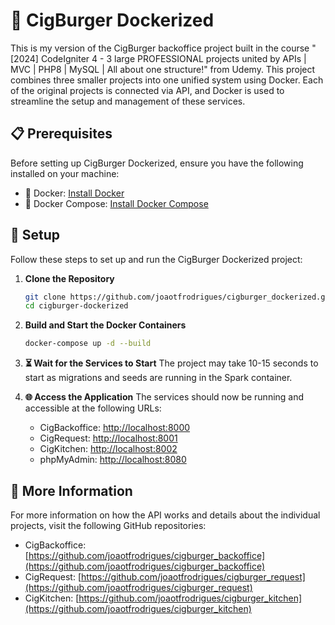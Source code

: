 # 🍔 CigBurger Dockerized

This is my version of the CigBurger backoffice project built in the course "[2024] CodeIgniter 4 - 3 large PROFESSIONAL projects united by APIs | MVC | PHP8 | MySQL | All about one structure!" from Udemy. This project combines three smaller projects into one unified system using Docker. Each of the original projects is connected via API, and Docker is used to streamline the setup and management of these services.

## 📋 Prerequisites

Before setting up CigBurger Dockerized, ensure you have the following installed on your machine:

- 🐳 Docker: [Install Docker](https://docs.docker.com/get-docker/)
- 🐙 Docker Compose: [Install Docker Compose](https://docs.docker.com/compose/install/)

## 🚀 Setup

Follow these steps to set up and run the CigBurger Dockerized project:

1. **Clone the Repository**
   ```bash
   git clone https://github.com/joaotfrodrigues/cigburger_dockerized.git
   cd cigburger-dockerized
   ```

2. **Build and Start the Docker Containers**
   ```bash
   docker-compose up -d --build
   ```

3. **⏳ Wait for the Services to Start**
   The project may take 10-15 seconds to start as migrations and seeds are running in the Spark container.

4. **🌐 Access the Application**
   The services should now be running and accessible at the following URLs:
   - CigBackoffice: [http://localhost:8000](http://localhost:8000)
   - CigRequest: [http://localhost:8001](http://localhost:8001)
   - CigKitchen: [http://localhost:8002](http://localhost:8002)
   - phpMyAdmin: [http://localhost:8080](http://localhost:8080)

## 🔗 More Information

For more information on how the API works and details about the individual projects, visit the following GitHub repositories:

- CigBackoffice: [https://github.com/joaotfrodrigues/cigburger_backoffice](https://github.com/joaotfrodrigues/cigburger_backoffice)
- CigRequest: [https://github.com/joaotfrodrigues/cigburger_request](https://github.com/joaotfrodrigues/cigburger_request)
- CigKitchen: [https://github.com/joaotfrodrigues/cigburger_kitchen](https://github.com/joaotfrodrigues/cigburger_kitchen)
